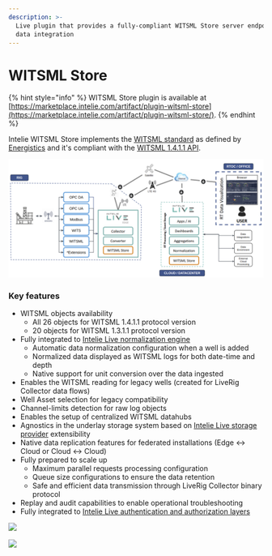```yaml
---
description: >-
  Live plugin that provides a fully-compliant WITSML Store server endpoint for
  data integration
---
```


# WITSML Store

{% hint style="info" %}
WITSML Store plugin is available at [https://marketplace.intelie.com/artifact/plugin-witsml-store](https://marketplace.intelie.com/artifact/plugin-witsml-store/).
{% endhint %}

Intelie WITSML Store implements the [WITSML standard](https://www.energistics.org/witsml-data-standards/) as defined by [Energistics](https://www.energistics.org/) and it's compliant with the [WITSML 1.4.1.1 API](http://w3.energistics.org/schema/WITSML\_v1.4.1.1\_Data\_Schema/witsml\_v1.4.1.1\_data/index\_witsml\_schema.html).

![WITSML Store as key component at Central and Edge installations](<../.gitbook/assets/image (246).png>)

### Key features

* WITSML objects availability
  * All 26 objects for WITSML 1.4.1.1 protocol version
  * 20 objects for WITSML 1.3.1.1 protocol version
* Fully integrated to [Intelie Live normalization engine](../data-flow/data-normalization/)
  * Automatic data normalization configuration when a well is added
  * Normalized data displayed as WITSML logs for both date-time and depth
  * Native support for unit conversion over the data ingested
* Enables the WITSML reading for legacy wells (created for LiveRig Collector data flows)
* Well Asset selection for legacy compatibility
* Channel-limits detection for raw log objects
* Enables the setup of centralized WITSML datahubs
* Agnostics in the underlay storage system based on [Intelie Live storage provider](https://platform.intelie.com/developers/backend-api/storage-providers) extensibility
* Native data replication features for federated installations (Edge <-> Cloud or Cloud <-> Cloud)
* Fully prepared to scale up
  * Maximum parallel requests processing configuration
  * Queue size configurations to ensure the data retention
  * Safe and efficient data transmission through LiveRig Collector binary protocol
* Replay and audit capabilities to enable operational troubleshooting
* Fully integrated to [Intelie Live authentication and authorization layers](https://platform.intelie.com/features/access-permision)

![](../.gitbook/assets/witsml-store-integration.png)

![](../.gitbook/assets/Screenshot\_select-area\_20220622171417.png)
